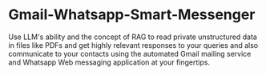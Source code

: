 # Gmail-Whatsapp-Smart-Messenger
Use LLM's ability and the concept of RAG to read private unstructured data in files like PDFs  and get highly relevant responses to your queries and also communicate to your contacts using the automated Gmail mailing service and Whatsapp Web messaging application at your fingertips.
